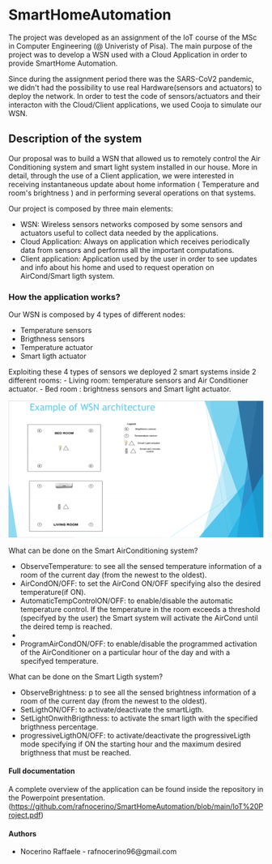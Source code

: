 # SmartHomeAutomation

<p> The project was developed as an assignment of the IoT course of the MSc in Computer Engineering (@ Univeristy of Pisa). 
  The main purpose of the project was to develop a WSN used with a Cloud Application in order to provide SmartHome Automation.
  
  Since during the assignment period there was the SARS-CoV2 pandemic, we didn't had the possibility to use real Hardware(sensors and actuators) to deploy the network. In order to test the code of sensors/actuators and their interacton with the Cloud/Client applications, we used Cooja to simulate our WSN.</p>

## Description of the system
<p>Our proposal was to build a WSN that allowed us to remotely control the Air Conditioning system and smart light system installed in our house.
 More in detail, through the use of a Client application, we were interested in receiving instantaneous update about home information ( Temperature and room's brightness ) and in performing several operations on that systems.
 
Our project is composed by three main elements:
<ul>
  <li> WSN: Wireless sensors networks composed by some sensors and actuators useful to collect data needed by the applications.</li>
  <li> Cloud Application: Always on application which receives periodically data from sensors and performs all the important computations.</li>
  <li> Client application: Application used by the user in order to see updates and info about his home and used to request operation on AirCond/Smart ligth system.</li>
</ul>

### How the application works?

<p>Our WSN is composed by 4 types of different nodes:</p>
<ul>
  <li>Temperature sensors</li>
  <li>Brigthness sensors</li>
  <li>Temperature actuator</li>
  <li>Smart ligth actuator</li>
</ul>

<p>Exploiting these 4 types of sensors we deployed 2 smart systems inside 2 different rooms:
  - Living room: temperature sensors and Air Conditioner actuator.
  - Bed room : brightness sensors and Smart light actuator.<p>
 
 ![picture](https://github.com/rafnocerino/SmartHomeAutomation/blob/main/pic.PNG)

<p> What can be done on the Smart AirConditioning system?</p>
<ul>
  <li>ObserveTemperature: to see all the sensed temperature information of a room of the current day (from the newest to the oldest).</li>
  <li>AirCondON/OFF: to set the AirCond ON/OFF specifying also the desired temperature(if ON).</li>
  <li>AutomaticTempControlON/OFF: to enable/disable the automatic temperature control. If the temperature in the room exceeds a threshold (specifyed by the user) the Smart system will activate the AirCond until the deired temp is reached.<li>
  <li>ProgramAirCondON/OFF: to enable/disable the programmed activation of the AirConditioner on a particular hour of the day and with a specifyed temperature.</li>
</ul>

<p> What can be done on the Smart Ligth system?</p>
<ul>
  <li>ObserveBrightness: p to see all the sensed brightness information of a room of the current day (from the newest to the oldest).</li>
  <li>SetLigthON/OFF: to activate/deactivate the smartLigth.</li>
  <li>SetLightOnwithBrigthness: to activate the smart ligth with the specified brigthness percentage.</li>
  <li>progressiveLigthON/OFF: to activate/deactivate the progressiveLigth mode specifying if ON the starting hour and the maximum desired brigthness that must be reached.</li>
</ul>

#### Full documentation
A complete overview of the application can be found inside the repository in the Powerpoint presentation. (https://github.com/rafnocerino/SmartHomeAutomation/blob/main/IoT%20Project.pdf)

#### Authors
<ul>
<li> Nocerino Raffaele - rafnocerino96@gmail.com</li>
</ul>

  
  
   
  
